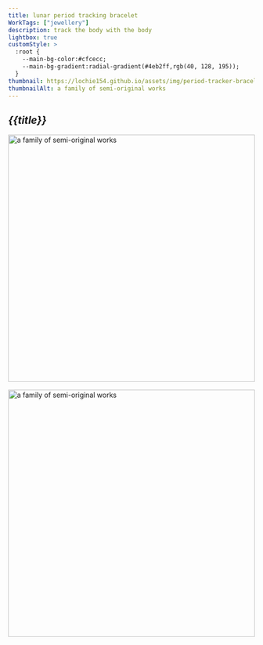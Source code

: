 ```yaml
---
title: lunar period tracking bracelet
WorkTags: ["jewellery"]
description: track the body with the body
lightbox: true
customStyle: >
  :root {
    --main-bg-color:#cfcecc;
    --main-bg-gradient:radial-gradient(#4eb2ff,rgb(40, 128, 195));
  }
thumbnail: https://lochie154.github.io/assets/img/period-tracker-bracelet/DSC_0035.jpeg
thumbnailAlt: a family of semi-original works
---
```


## *{{title}}*

<div style="display: grid; grid-template-columns: repeat(1, 1fr); gap: 1rem;">
  <img src="https://lochie154.github.io/assets/img/period-tracker-bracelet/DSC_0035.jpeg" alt="a family of semi-original works" style="width: 100%; aspect-ratio: 1 / 1; object-fit: cover;">
  <img src="https://lochie154.github.io/assets/img/period-tracker-bracelet/DSC_0036.jpeg" alt="a family of semi-original works" style="width: 100%; aspect-ratio: 1 / 1; object-fit: cover;">
  </div>

